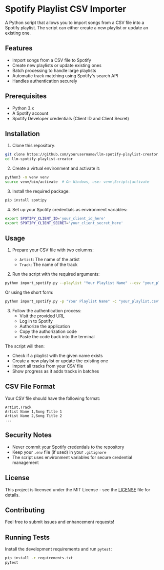 # Spotify Playlist CSV Importer

A Python script that allows you to import songs from a CSV file into a Spotify playlist. The script can either create a new playlist or update an existing one.

## Features

- Import songs from a CSV file to Spotify
- Create new playlists or update existing ones
- Batch processing to handle large playlists
- Automatic track matching using Spotify's search API
- Handles authentication securely

## Prerequisites

- Python 3.x
- A Spotify account
- Spotify Developer credentials (Client ID and Client Secret)

## Installation

1. Clone this repository:
```bash
git clone https://github.com/yourusername/llm-spotify-playlist-creator.git
cd llm-spotify-playlist-creator
```

2. Create a virtual environment and activate it:
```bash
python3 -m venv venv
source venv/bin/activate  # On Windows, use: venv\Scripts\activate
```

3. Install the required package:
```bash
pip install spotipy
```

4. Set up your Spotify credentials as environment variables:
```bash
export SPOTIPY_CLIENT_ID='your_client_id_here'
export SPOTIPY_CLIENT_SECRET='your_client_secret_here'
```

## Usage

1. Prepare your CSV file with two columns:
   - `Artist`: The name of the artist
   - `Track`: The name of the track

2. Run the script with the required arguments:
```bash
python import_spotify.py --playlist "Your Playlist Name" --csv "your_playlist.csv"
```

Or using the short form:
```bash
python import_spotify.py -p "Your Playlist Name" -c "your_playlist.csv"
```

3. Follow the authentication process:
   - Visit the provided URL
   - Log in to Spotify
   - Authorize the application
   - Copy the authorization code
   - Paste the code back into the terminal

The script will then:
- Check if a playlist with the given name exists
- Create a new playlist or update the existing one
- Import all tracks from your CSV file
- Show progress as it adds tracks in batches

## CSV File Format

Your CSV file should have the following format:
```csv
Artist,Track
Artist Name 1,Song Title 1
Artist Name 2,Song Title 2
...
```

## Security Notes

- Never commit your Spotify credentials to the repository
- Keep your `.env` file (if used) in your `.gitignore`
- The script uses environment variables for secure credential management

## License

This project is licensed under the MIT License - see the [LICENSE](LICENSE.txt) file for details.

## Contributing

Feel free to submit issues and enhancement requests!

## Running Tests

Install the development requirements and run `pytest`:
```bash
pip install -r requirements.txt
pytest
```
